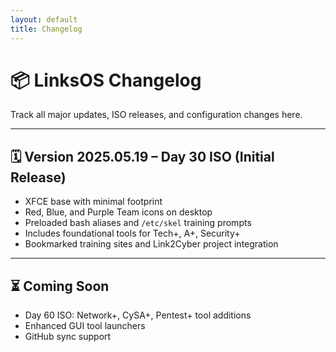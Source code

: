 ```yaml
---
layout: default
title: Changelog
---
```


# 📦 LinksOS Changelog

Track all major updates, ISO releases, and configuration changes here.

---

## 🗓️ Version 2025.05.19 – Day 30 ISO (Initial Release)
- XFCE base with minimal footprint
- Red, Blue, and Purple Team icons on desktop
- Preloaded bash aliases and `/etc/skel` training prompts
- Includes foundational tools for Tech+, A+, Security+
- Bookmarked training sites and Link2Cyber project integration

---

## ⏳ Coming Soon
- Day 60 ISO: Network+, CySA+, Pentest+ tool additions
- Enhanced GUI tool launchers
- GitHub sync support

